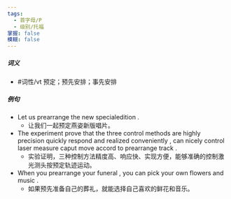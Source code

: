 ```yaml
---
tags:
  - 首字母/P
  - 级别/托福
掌握: false
模糊: false
---
```

##### 词义
- #词性/vt  预定；预先安排；事先安排
##### 例句
- Let us prearrange the new specialedition .
	- 让我们一起预定燕姿新版唱片。
- The experiment prove that the three control methods are highly precision quickly respond and realized conveniently , can nicely control laser measure caput move accord to prearrange track .
	- 实验证明，三种控制方法精度高、响应快、实现方便，能够准确的控制激光测头按预定轨迹运动。
- When you prearrange your funeral , you can pick your own flowers and music .
	- 如果预先准备自己的葬礼，就能选择自己喜欢的鲜花和音乐。
